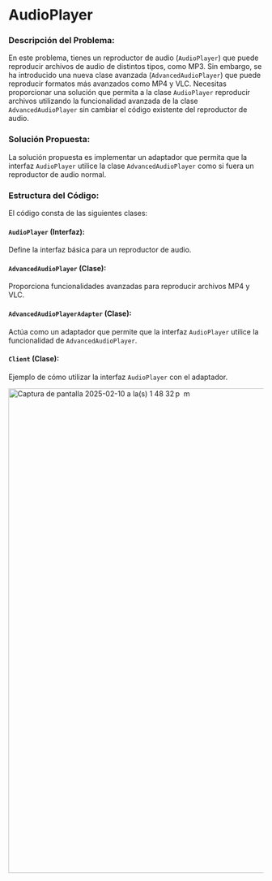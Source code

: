 # AudioPlayer

### Descripción del Problema:
En este problema, tienes un reproductor de audio (`AudioPlayer`) que puede reproducir archivos de audio de distintos tipos, como MP3. Sin embargo, se ha introducido una nueva clase avanzada (`AdvancedAudioPlayer`) que puede reproducir formatos más avanzados como MP4 y VLC. Necesitas proporcionar una solución que permita a la clase `AudioPlayer` reproducir archivos utilizando la funcionalidad avanzada de la clase `AdvancedAudioPlayer` sin cambiar el código existente del reproductor de audio.

### Solución Propuesta:
La solución propuesta es implementar un adaptador que permita que la interfaz `AudioPlayer` utilice la clase `AdvancedAudioPlayer` como si fuera un reproductor de audio normal.

### Estructura del Código:

El código consta de las siguientes clases:

#### `AudioPlayer` (Interfaz):
Define la interfaz básica para un reproductor de audio.

#### `AdvancedAudioPlayer` (Clase):
Proporciona funcionalidades avanzadas para reproducir archivos MP4 y VLC.

#### `AdvancedAudioPlayerAdapter` (Clase):
Actúa como un adaptador que permite que la interfaz `AudioPlayer` utilice la funcionalidad de `AdvancedAudioPlayer`.

#### `Client` (Clase):
Ejemplo de cómo utilizar la interfaz `AudioPlayer` con el adaptador.

<img width="955" alt="Captura de pantalla 2025-02-10 a la(s) 1 48 32 p  m" src="https://github.com/user-attachments/assets/260220bf-8fbf-42e5-9c8e-135abfb93d82" />

